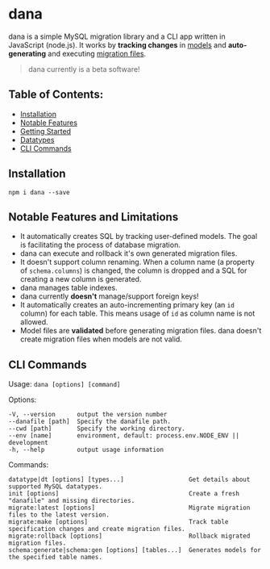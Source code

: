 dana
=====
dana is a simple MySQL migration library and a CLI app written in JavaScript (node.js). It works by **tracking changes** in [models]() and **auto-generating** and executing [migration files]().

> dana currently is a beta software!

## Table of Contents:
- [Installation](#installation)
- [Notable Features](#notable-features-and-limitations)
- [Getting Started](https://github.com/ramhejazi/blob/master/docs/getting_started.md)
- [Datatypes](https://github.com/ramhejazi/blob/master/docs/datatypes.md)
- [CLI Commands](#cli-commands)

## Installation
```
npm i dana --save
```

## Notable Features and Limitations
- It automatically creates SQL by tracking user-defined models. The goal is facilitating the process of database migration.
- dana can execute and rollback it's own generated migration files.
- It doesn't support column renaming. When a column name (a property of `schema.columns`) is changed, the column is dropped and a SQL for creating a new column is generated.
- dana manages table indexes.
- dana currently **doesn't** manage/support foreign keys!
- It automatically creates an auto-incrementing primary key (an `id` column) for each table. This means usage of `id` as column name is not allowed.
- Model files are **validated** before generating migration files. dana doesn't create migration files when models are not valid.

## CLI Commands
Usage: `dana [options] [command]`

Options:

    -V, --version      output the version number
    --danafile [path]  Specify the danafile path.
    --cwd [path]       Specify the working directory.
    --env [name]       environment, default: process.env.NODE_ENV || development
    -h, --help         output usage information


Commands:

    datatype|dt [options] [types...]                  Get details about supported MySQL datatypes.
    init [options]                                    Create a fresh "danafile" and missing directories.
    migrate:latest [options]                          Migrate migration files to the latest version.
    migrate:make [options]                            Track table specification changes and create migration files.
    migrate:rollback [options]                        Rollback migrated migration files.
    schema:generate|schema:gen [options] [tables...]  Generates models for the specified table names.
